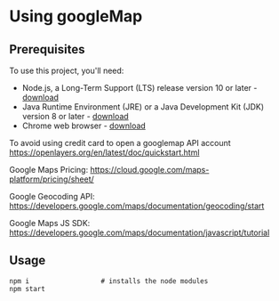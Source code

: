 # Using googleMap

## Prerequisites

To use this project, you'll need:
- Node.js, a Long-Term Support (LTS) release version 10 or later - [download](https://nodejs.org/en/)
- Java Runtime Environment (JRE) or a Java Development Kit (JDK) version 8 or later - [download](https://adoptopenjdk.net/)
- Chrome web browser - [download](https://www.google.co.uk/chrome/)

To avoid using credit card to open a googlemap API account
https://openlayers.org/en/latest/doc/quickstart.html

Google Maps Pricing: https://cloud.google.com/maps-platform/pricing/sheet/

Google Geocoding API: https://developers.google.com/maps/documentation/geocoding/start

Google Maps JS SDK: https://developers.google.com/maps/documentation/javascript/tutorial

## Usage

```
npm i                  # installs the node modules
npm start
```


